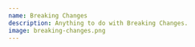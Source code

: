 ```yaml
---
name: Breaking Changes
description: Anything to do with Breaking Changes.
image: breaking-changes.png
---
```

